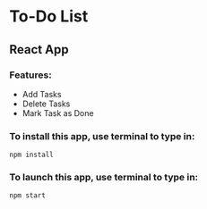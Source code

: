 # To-Do List
## React App

### Features:



  - Add Tasks
  - Delete Tasks
  - Mark Task as Done



### To install this app, use terminal to type in:

```code
npm install
```

### To launch this app, use terminal to type in:

```code
npm start
```

